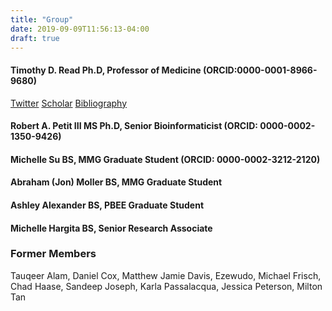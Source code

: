 ```yaml
---
title: "Group"
date: 2019-09-09T11:56:13-04:00
draft: true
---
```


#### Timothy D. Read Ph.D, Professor of Medicine (ORCID:0000-0001-8966-9680)
[Twitter](https://twitter.com/tdread_emory)
[Scholar](https://scholar.google.com/citations?user=XF5C7cgAAAAJ&hl=en)
[Bibliography](https://www.ncbi.nlm.nih.gov/myncbi/timothy.read.2/bibliography/public/)

#### Robert A. Petit III MS Ph.D, Senior Bioinformaticist (ORCID: 0000-0002-1350-9426)

#### Michelle Su BS, MMG Graduate Student (ORCID: 0000-0002-3212-2120)

#### Abraham (Jon) Moller BS, MMG Graduate Student

#### Ashley Alexander BS, PBEE Graduate Student

#### Michelle Hargita BS, Senior Research Associate

### Former Members
Tauqeer Alam, Daniel Cox, Matthew Jamie Davis, Ezewudo, Michael Frisch, Chad Haase, Sandeep Joseph, Karla Passalacqua, Jessica Peterson, Milton Tan
